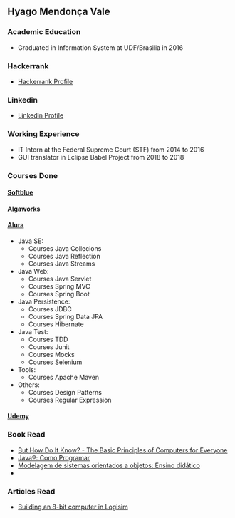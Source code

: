 ## Hyago Mendonça Vale

### Academic Education
- Graduated in Information System at UDF/Brasilia in 2016

### Hackerrank
- [Hackerrank Profile](https://www.hackerrank.com/hyagomvale)

### Linkedin
- [Linkedin Profile](https://www.linkedin.com/in/hyagomv/)

### Working Experience
- IT Intern at the Federal Supreme Court (STF) from 2014 to 2016
- GUI translator in Eclipse Babel Project from 2018 to 2018

### Courses Done
#### [Softblue](https://www.softblue.com.br/)

#### [Algaworks](https://www.algaworks.com/)

#### [Alura](https://www.alura.com.br/)
- Java SE:
  - Courses Java Collecions
  - Courses Java Reflection 
  - Courses Java Streams
- Java Web:
  - Courses Java Servlet
  - Courses Spring MVC
  - Courses Spring Boot
- Java Persistence:
  - Courses JDBC
  - Courses Spring Data JPA
  - Courses Hibernate
- Java Test:
  - Courses TDD
  - Courses Junit
  - Courses Mocks
  - Courses Selenium 
- Tools:
  - Courses Apache Maven
- Others:
  - Courses Design Patterns
  - Courses Regular Expression

#### [Udemy](https://www.udemy.com/)


### Book Read
- [But How Do It Know? - The Basic Principles of Computers for Everyone](https://www.amazon.com.br/But-How-Know-Principles-Computers-ebook/dp/B00F25LEVC)
- [Java®: Como Programar](https://www.amazon.com.br/Java%C2%AE-como-programar-Paul-Deitel/dp/8543004799)
- [Modelagem de sistemas orientados a objetos: Ensino didático](https://www.amazon.com.br/Modelagem-Sistemas-Orientados-S%C3%A9rgio-Furgeri/dp/8536504617)
- 

### Articles Read
- [Building an 8-bit computer in Logisim](https://medium.com/@karlrombauts/building-an-8-bit-computer-in-logisim-part-1-building-blocks-a4f1e5ea0d03)
